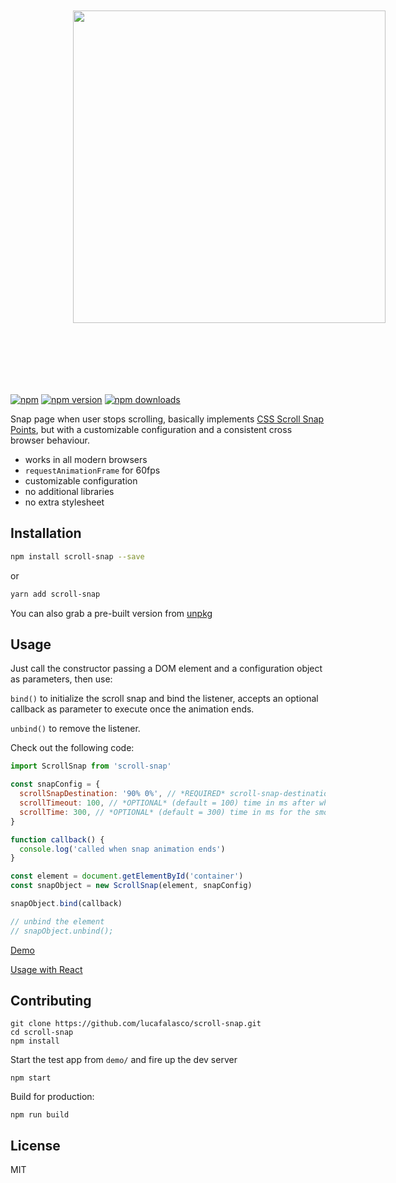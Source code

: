 <p align="center">
  <img src="https://raw.githubusercontent.com/lucafalasco/scroll-snap/master/logo.svg" width="500px" style="margin: 100px;"/>
</p

[![npm](https://img.shields.io/badge/npm-scroll--snap-brightgreen.svg?style=flat-square)](https://www.npmjs.com/package/scroll-snap)
[![npm version](https://img.shields.io/npm/v/scroll-snap.svg?style=flat-square)](https://www.npmjs.com/package/scroll-snap)
[![npm downloads](https://img.shields.io/npm/dm/scroll-snap.svg?style=flat-square)](https://www.npmjs.com/package/scroll-snap)

Snap page when user stops scrolling, basically implements [CSS Scroll Snap Points](https://developer.mozilla.org/en/docs/Web/CSS/CSS_Scroll_Snap_Points), but with a customizable configuration and a consistent cross browser behaviour.

- works in all modern browsers
- `requestAnimationFrame` for 60fps
- customizable configuration
- no additional libraries
- no extra stylesheet

## Installation

```sh
npm install scroll-snap --save
```

or

```sh
yarn add scroll-snap
```

You can also grab a pre-built version from [unpkg](https://unpkg.com/scroll-snap/dist/scroll-snap.js)

## Usage

Just call the constructor passing a DOM element and a configuration object as parameters, then use:

`bind()` to initialize the scroll snap and bind the listener, accepts an optional callback as parameter to execute once the animation ends.

`unbind()` to remove the listener.

Check out the following code:

```javascript
import ScrollSnap from 'scroll-snap'

const snapConfig = {
  scrollSnapDestination: '90% 0%', // *REQUIRED* scroll-snap-destination css property, as defined here: https://developer.mozilla.org/en-US/docs/Web/CSS/scroll-snap-destination
  scrollTimeout: 100, // *OPTIONAL* (default = 100) time in ms after which scrolling is considered finished
  scrollTime: 300, // *OPTIONAL* (default = 300) time in ms for the smooth snap
}

function callback() {
  console.log('called when snap animation ends')
}

const element = document.getElementById('container')
const snapObject = new ScrollSnap(element, snapConfig)

snapObject.bind(callback)

// unbind the element
// snapObject.unbind();
```

[Demo](https://lucafalasco.github.io/scroll-snap/)

[Usage with React](https://codesandbox.io/s/n2ynjj8lj?autoresize=1&hidenavigation=1)

## Contributing

```
git clone https://github.com/lucafalasco/scroll-snap.git
cd scroll-snap
npm install
```

Start the test app from `demo/` and fire up the dev server

```
npm start
```

Build for production:

```
npm run build
```

## License

MIT
